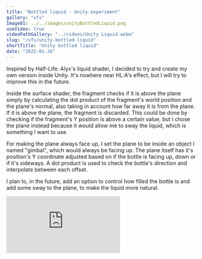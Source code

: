 ```yaml
---
title: "Bottled liquid - Unity experiment"
gallery: "vfx"
Image01: ../../images/unityBottledLiquid.png
useVideo: true
videoPathGallery: "../videos/Unity Liquid.webm"
slug: "/vfx/unity-bottled-liquid"
shortTitle: "Unity bottled liquid"
date: "2022-01-26"
---
```


Inspired by Half-Life: Alyx's liquid shader, I decided to try and create my own version inside Unity. It's nowhere near HL:A's effect, but I will try to improve this in the future.

Inside the surface shader, the fragment checks if it is above the plane simply by calculating the dot product of the fragment's world position and the plane's normal, also taking in account how far away it is from the plane. If it is above the plane, the fragment is discarded. This could be done by checking if the fragment's Y position is above a certain value, but I chose the plane instead because it would allow me to sway the liquid, which is something I want to use.

For making the plane always face up, I set the plane to be inside an object I named "gimbal", which would always be facing up. The plane itself has it's position's Y coordinate adjusted based on if the bottle is facing up, down or if it's sideways. A dot product is used to check the bottle's direction and interpolate between each offset.

I plan to, in the future, add an option to control how filled the bottle is and add some sway to the plane, to make the liquid more natural.

<iframe class="ytEmbedVideo" src="https://www.youtube.com/embed/lg8qGl3IGDI" title="YouTube video player" frameborder="0" allow="accelerometer; autoplay; clipboard-write; encrypted-media; gyroscope; picture-in-picture" allowfullscreen></iframe>